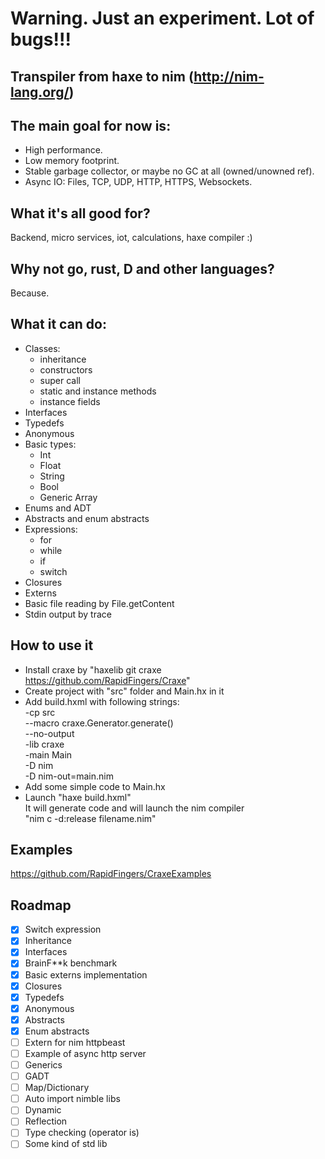 # Warning. Just an experiment. Lot of bugs!!!

## Transpiler from haxe to nim (http://nim-lang.org/)

## The main goal for now is:
* High performance.
* Low memory footprint.
* Stable garbage collector, or maybe no GC at all (owned/unowned ref).
* Async IO: Files, TCP, UDP, HTTP, HTTPS, Websockets.

## What it's all good for?

Backend, micro services, iot, calculations, haxe compiler :)

## Why not go, rust, D and other languages?

Because.

## What it can do:

* Classes: 
    - inheritance
    - constructors
    - super call
    - static and instance methods
    - instance fields
* Interfaces
* Typedefs
* Anonymous
* Basic types: 
    - Int
    - Float
    - String
    - Bool
    - Generic Array<T>
* Enums and ADT
* Abstracts and enum abstracts
* Expressions: 
    - for
    - while
    - if
    - switch
* Closures
* Externs
* Basic file reading by File.getContent
* Stdin output by trace

## How to use it

* Install craxe by "haxelib git craxe https://github.com/RapidFingers/Craxe"
* Create project with "src" folder and Main.hx in it
* Add build.hxml with following strings:\
-cp src\
--macro craxe.Generator.generate()\
--no-output\
-lib craxe\
-main Main\
-D nim\
-D nim-out=main.nim
* Add some simple code to Main.hx
* Launch "haxe build.hxml"\
It will generate code and will launch the nim compiler\
"nim c -d:release filename.nim"

## Examples

https://github.com/RapidFingers/CraxeExamples

## Roadmap

- [x] Switch expression
- [x] Inheritance
- [x] Interfaces
- [x] BrainF**k benchmark
- [x] Basic externs implementation
- [x] Closures
- [x] Typedefs
- [x] Anonymous
- [x] Abstracts
- [x] Enum abstracts
- [ ] Extern for nim httpbeast
- [ ] Example of async http server
- [ ] Generics
- [ ] GADT
- [ ] Map/Dictionary
- [ ] Auto import nimble libs
- [ ] Dynamic
- [ ] Reflection
- [ ] Type checking (operator is)
- [ ] Some kind of std lib
